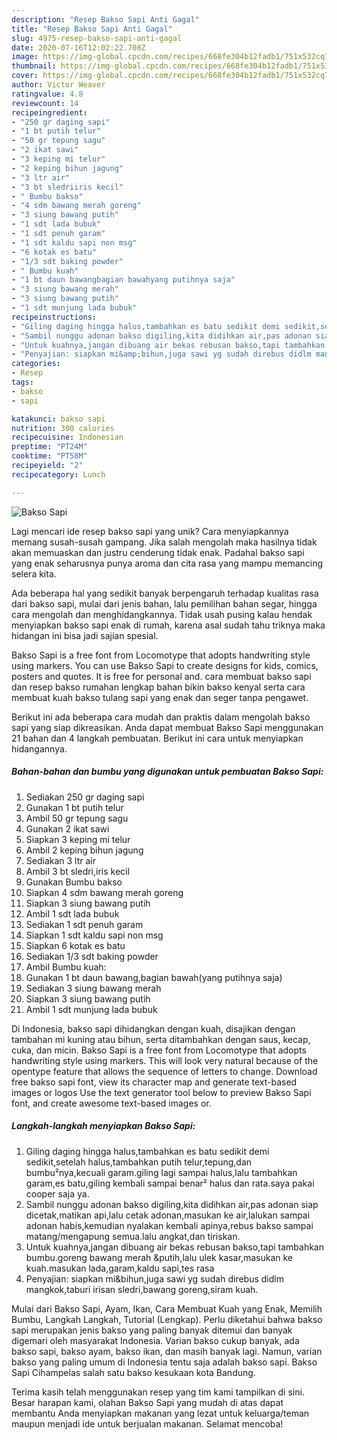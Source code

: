 ```yaml
---
description: "Resep Bakso Sapi Anti Gagal"
title: "Resep Bakso Sapi Anti Gagal"
slug: 4975-resep-bakso-sapi-anti-gagal
date: 2020-07-16T12:02:22.708Z
image: https://img-global.cpcdn.com/recipes/668fe304b12fadb1/751x532cq70/bakso-sapi-foto-resep-utama.jpg
thumbnail: https://img-global.cpcdn.com/recipes/668fe304b12fadb1/751x532cq70/bakso-sapi-foto-resep-utama.jpg
cover: https://img-global.cpcdn.com/recipes/668fe304b12fadb1/751x532cq70/bakso-sapi-foto-resep-utama.jpg
author: Victor Weaver
ratingvalue: 4.8
reviewcount: 14
recipeingredient:
- "250 gr daging sapi"
- "1 bt putih telur"
- "50 gr tepung sagu"
- "2 ikat sawi"
- "3 keping mi telur"
- "2 keping bihun jagung"
- "3 ltr air"
- "3 bt sledriiris kecil"
- " Bumbu bakso"
- "4 sdm bawang merah goreng"
- "3 siung bawang putih"
- "1 sdt lada bubuk"
- "1 sdt penuh garam"
- "1 sdt kaldu sapi non msg"
- "6 kotak es batu"
- "1/3 sdt baking powder"
- " Bumbu kuah"
- "1 bt daun bawangbagian bawahyang putihnya saja"
- "3 siung bawang merah"
- "3 siung bawang putih"
- "1 sdt munjung lada bubuk"
recipeinstructions:
- "Giling daging hingga halus,tambahkan es batu sedikit demi sedikit,setelah halus,tambahkan putih telur,tepung,dan bumbu²nya,kecuali garam.giling lagi sampai halus,lalu tambahkan garam,es batu,giling kembali sampai benar² halus dan rata.saya pakai cooper saja ya."
- "Sambil nunggu adonan bakso digiling,kita didihkan air,pas adonan siap dicetak,matikan api,lalu cetak adonan,masukan ke air,lalukan sampai adonan habis,kemudian nyalakan kembali apinya,rebus bakso sampai matang/mengapung semua.lalu angkat,dan tiriskan."
- "Untuk kuahnya,jangan dibuang air bekas rebusan bakso,tapi tambahkan bumbu.goreng bawang merah &amp;putih,lalu ulek kasar,masukan ke kuah.masukan lada,garam,kaldu sapi,tes rasa"
- "Penyajian: siapkan mi&amp;bihun,juga sawi yg sudah direbus didlm mangkok,taburi irisan sledri,bawang goreng,siram kuah."
categories:
- Resep
tags:
- bakso
- sapi

katakunci: bakso sapi 
nutrition: 300 calories
recipecuisine: Indonesian
preptime: "PT24M"
cooktime: "PT58M"
recipeyield: "2"
recipecategory: Lunch

---
```



![Bakso Sapi](https://img-global.cpcdn.com/recipes/668fe304b12fadb1/751x532cq70/bakso-sapi-foto-resep-utama.jpg)

Lagi mencari ide resep bakso sapi yang unik? Cara menyiapkannya memang susah-susah gampang. Jika salah mengolah maka hasilnya tidak akan memuaskan dan justru cenderung tidak enak. Padahal bakso sapi yang enak seharusnya punya aroma dan cita rasa yang mampu memancing selera kita.

Ada beberapa hal yang sedikit banyak berpengaruh terhadap kualitas rasa dari bakso sapi, mulai dari jenis bahan, lalu pemilihan bahan segar, hingga cara mengolah dan menghidangkannya. Tidak usah pusing kalau hendak menyiapkan bakso sapi enak di rumah, karena asal sudah tahu triknya maka hidangan ini bisa jadi sajian spesial.

Bakso Sapi is a free font from Locomotype that adopts handwriting style using markers. You can use Bakso Sapi to create designs for kids, comics, posters and quotes. It is free for personal and. cara membuat bakso sapi dan resep bakso rumahan lengkap bahan bikin bakso kenyal serta cara membuat kuah bakso tulang sapi yang enak dan seger tanpa pengawet.


Berikut ini ada beberapa cara mudah dan praktis dalam mengolah bakso sapi yang siap dikreasikan. Anda dapat membuat Bakso Sapi menggunakan 21 bahan dan 4 langkah pembuatan. Berikut ini cara untuk menyiapkan hidangannya.

<!--inarticleads1-->

##### Bahan-bahan dan bumbu yang digunakan untuk pembuatan Bakso Sapi:

1. Sediakan 250 gr daging sapi
1. Gunakan 1 bt putih telur
1. Ambil 50 gr tepung sagu
1. Gunakan 2 ikat sawi
1. Siapkan 3 keping mi telur
1. Ambil 2 keping bihun jagung
1. Sediakan 3 ltr air
1. Ambil 3 bt sledri,iris kecil
1. Gunakan  Bumbu bakso
1. Siapkan 4 sdm bawang merah goreng
1. Siapkan 3 siung bawang putih
1. Ambil 1 sdt lada bubuk
1. Sediakan 1 sdt penuh garam
1. Siapkan 1 sdt kaldu sapi non msg
1. Siapkan 6 kotak es batu
1. Sediakan 1/3 sdt baking powder
1. Ambil  Bumbu kuah:
1. Gunakan 1 bt daun bawang,bagian bawah(yang putihnya saja)
1. Sediakan 3 siung bawang merah
1. Siapkan 3 siung bawang putih
1. Ambil 1 sdt munjung lada bubuk


Di Indonesia, bakso sapi dihidangkan dengan kuah, disajikan dengan tambahan mi kuning atau bihun, serta ditambahkan dengan saus, kecap, cuka, dan micin. Bakso Sapi is a free font from Locomotype that adopts handwriting style using markers. This will look very natural because of the opentype feature that allows the sequence of letters to change. Download free bakso sapi font, view its character map and generate text-based images or logos Use the text generator tool below to preview Bakso Sapi font, and create awesome text-based images or. 

<!--inarticleads2-->

##### Langkah-langkah menyiapkan Bakso Sapi:

1. Giling daging hingga halus,tambahkan es batu sedikit demi sedikit,setelah halus,tambahkan putih telur,tepung,dan bumbu²nya,kecuali garam.giling lagi sampai halus,lalu tambahkan garam,es batu,giling kembali sampai benar² halus dan rata.saya pakai cooper saja ya.
1. Sambil nunggu adonan bakso digiling,kita didihkan air,pas adonan siap dicetak,matikan api,lalu cetak adonan,masukan ke air,lalukan sampai adonan habis,kemudian nyalakan kembali apinya,rebus bakso sampai matang/mengapung semua.lalu angkat,dan tiriskan.
1. Untuk kuahnya,jangan dibuang air bekas rebusan bakso,tapi tambahkan bumbu.goreng bawang merah &amp;putih,lalu ulek kasar,masukan ke kuah.masukan lada,garam,kaldu sapi,tes rasa
1. Penyajian: siapkan mi&amp;bihun,juga sawi yg sudah direbus didlm mangkok,taburi irisan sledri,bawang goreng,siram kuah.


Mulai dari Bakso Sapi, Ayam, Ikan, Cara Membuat Kuah yang Enak, Memilih Bumbu, Langkah Langkah, Tutorial (Lengkap). Perlu diketahui bahwa bakso sapi merupakan jenis bakso yang paling banyak ditemui dan banyak digemari oleh masyarakat Indonesia. Varian bakso cukup banyak, ada bakso sapi, bakso ayam, bakso ikan, dan masih banyak lagi. Namun, varian bakso yang paling umum di Indonesia tentu saja adalah bakso sapi. Bakso Sapi Cihampelas salah satu bakso kesukaan kota Bandung. 

Terima kasih telah menggunakan resep yang tim kami tampilkan di sini. Besar harapan kami, olahan Bakso Sapi yang mudah di atas dapat membantu Anda menyiapkan makanan yang lezat untuk keluarga/teman maupun menjadi ide untuk berjualan makanan. Selamat mencoba!
